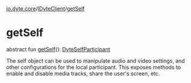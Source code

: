 [io.dyte.core](../index.md)/[IDyteClient](index.md)/[getSelf](get-self.md)

# getSelf


abstract fun [getSelf](get-self.md)(): [DyteSelfParticipant](../../com.dyte.mobilecorekmm.models/-dyte-self-participant/index.md)

The self object can be used to manipulate audio and video settings, and other configurations for the local participant. This exposes methods to enable and disable media tracks, share the user's screen, etc.
